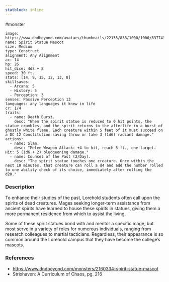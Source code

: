 ```yaml
---
statblock: inline
---
```

 #monster 

```statblock
image: https://www.dndbeyond.com/avatars/thumbnails/22135/838/1000/1000/637743395617720368.jpeg
name: Spirit Statue Mascot
size: Medium
type: Construct
alignment: Any Alignment
ac: 14
hp: 26
hit_dice: 4d8 + 8
speed: 30 ft.
stats: [14, 9, 15, 12, 13, 8]
skillsaves:
  - Arcana: 5
  - History: 5
  - Perception: 3
senses: Passive Perception 13
languages: any languages it knew in life
cr: 1/4
traits:
  - name: Death Burst.
    desc: "When the spirit statue is reduced to 0 hit points, the statue crumbles, and the spirit returns to the afterlife in a burst of ghostly white flame. Each creature within 5 feet of it must succeed on a DC 12 Constitution saving throw or take 3 (1d6) radiant damage."
actions:
  - name: Slam.
    desc: "Melee Weapon Attack: +4 to hit, reach 5 ft., one target. Hit: 5 (1d6 + 2) bludgeoning damage."
  - name: Counsel of the Past (2/Day).
    desc: "The spirit statue touches one creature. Once within the next 10 minutes, that creature can roll a d4 and add the number rolled to one ability check of its choice, immediately after rolling the d20."
```

### Description

To enhance their studies of the past, Lorehold students often call upon the spirits of dead creatures. Mages seeking longer-term assistance from ancient spirits have learned to house these spirits in statues, giving them a more permanent residence from which to assist the living.

Some of these spirit statues bond with and mentor a specific mage, but most serve in a variety of roles for numerous individuals, ranging from research colleagues to martial tacticians. Regardless, their appearance is so common around the Lorehold campus that they have become the college’s mascots.

### References

- https://www.dndbeyond.com/monsters/2160334-spirit-statue-mascot
- Strixhaven: A Curriculum of Chaos, pg. 216
